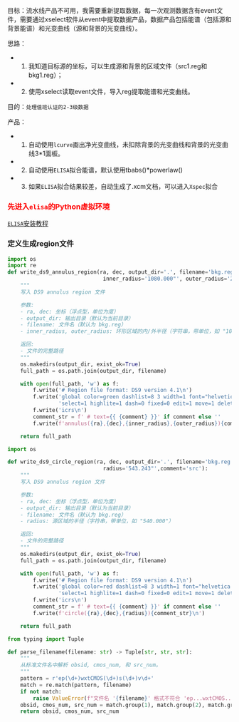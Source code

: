 目标：流水线产品不可用，我需要重新提取数据，每一次观测数据含有event文件，需要通过xselect软件从event中提取数据产品，数据产品包括能谱（包括源和背景能谱）和光变曲线（源和背景的光变曲线）。

思路：
- 1. 我知道目标源的坐标，可以生成源和背景的区域文件（src1.reg和bkg1.reg）；
- 2. 使用xselect读取event文件，导入reg提取能谱和光变曲线。

目的：`处理值班认证的2-3级数据`

产品：
- 1. 自动使用`lcurve`画出净光变曲线，未扣除背景的光变曲线和背景的光变曲线3*1面板。
- 2. 自动使用`ELISA`拟合能谱，默认使用tbabs()*powerlaw()
- 3. 如果`ELISA`拟合结果较差，自动生成了.xcm文档，可以进入`Xspec`拟合

### <span style="color:red">先进入`elisa`的Python虚拟环境</span>

[`ELISA`安装教程](https://astro-elisa.readthedocs.io/en/stable/installation.html)

### 定义生成region文件

```python
import os
import re
def write_ds9_annulus_region(ra, dec, output_dir='.', filename='bkg.reg',
                              inner_radius='1080.000"', outer_radius='2160.000"',comment='bkg'):
    """
    写入 DS9 annulus region 文件

    参数:
    - ra, dec: 坐标（浮点型，单位为度）
    - output_dir: 输出目录（默认为当前目录）
    - filename: 文件名（默认为 bkg.reg）
    - inner_radius, outer_radius: 环形区域的内/外半径（字符串，带单位，如 "1080.000"）

    返回:
    - 文件的完整路径
    """
    os.makedirs(output_dir, exist_ok=True)
    full_path = os.path.join(output_dir, filename)

    with open(full_path, 'w') as f:
        f.write('# Region file format: DS9 version 4.1\n')
        f.write('global color=green dashlist=8 3 width=1 font="helvetica 10 normal roman" '
                'select=1 highlite=1 dash=0 fixed=0 edit=1 move=1 delete=1 include=1 source=1\n')
        f.write('icrs\n')
        comment_str = f' # text={{ {comment} }}' if comment else ''
        f.write(f'annulus({ra},{dec},{inner_radius},{outer_radius}){comment_str}\n')

    return full_path

import os

def write_ds9_circle_region(ra, dec, output_dir='.', filename='bkg.reg',
                              radius='543.243"',comment='src'):
    """
    写入 DS9 annulus region 文件

    参数:
    - ra, dec: 坐标（浮点型，单位为度）
    - output_dir: 输出目录（默认为当前目录）
    - filename: 文件名（默认为 bkg.reg）
    - radius: 源区域的半径（字符串，带单位，如 "540.000"）

    返回:
    - 文件的完整路径
    """
    os.makedirs(output_dir, exist_ok=True)
    full_path = os.path.join(output_dir, filename)

    with open(full_path, 'w') as f:
        f.write('# Region file format: DS9 version 4.1\n')
        f.write('global color=red dashlist=8 3 width=1 font="helvetica 10 normal roman" '
                'select=1 highlite=1 dash=0 fixed=0 edit=1 move=1 delete=1 include=1 source=1\n')
        f.write('icrs\n')
        comment_str = f' # text={{ {comment} }}' if comment else ''
        f.write(f'circle({ra},{dec},{radius}){comment_str}\n')

    return full_path

from typing import Tuple

def parse_filename(filename: str) -> Tuple[str, str, str]:
    """
    从标准文件名中解析 obsid, cmos_num, 和 src_num。
    """
    pattern = r'ep(\d+)wxtCMOS(\d+)s(\d+)v\d+'
    match = re.match(pattern, filename)
    if not match:
        raise ValueError(f"文件名 '{filename}' 格式不符合 'ep...wxtCMOS...s...v...' 的预期格式！")
    obsid, cmos_num, src_num = match.group(1), match.group(2), match.group(3)
    return obsid, cmos_num, src_num
```
